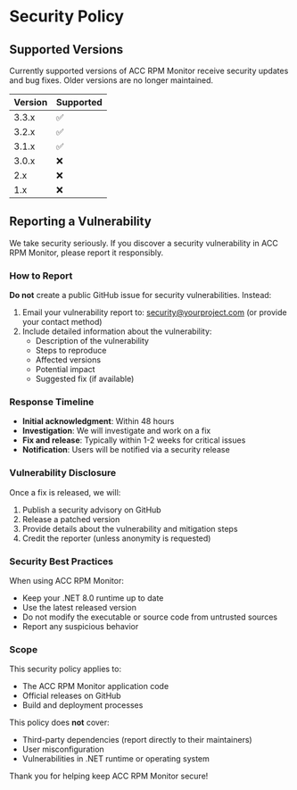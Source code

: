   # Security Policy

  ## Supported Versions

  Currently supported versions of ACC RPM Monitor receive security updates and bug fixes. Older versions are no
  longer maintained.

  | Version | Supported          |
  | ------- | ------------------ |
  | 3.3.x   | :white_check_mark: |
  | 3.2.x   | :white_check_mark: |
  | 3.1.x   | :white_check_mark: |
  | 3.0.x   | :x:                |
  | 2.x     | :x:                |
  | 1.x     | :x:                |

  ## Reporting a Vulnerability

  We take security seriously. If you discover a security vulnerability in ACC RPM Monitor, please report it
  responsibly.

  ### How to Report

  **Do not** create a public GitHub issue for security vulnerabilities. Instead:

  1. Email your vulnerability report to: security@yourproject.com (or provide your contact method)
  2. Include detailed information about the vulnerability:
     - Description of the vulnerability
     - Steps to reproduce
     - Affected versions
     - Potential impact
     - Suggested fix (if available)

  ### Response Timeline

  - **Initial acknowledgment**: Within 48 hours
  - **Investigation**: We will investigate and work on a fix
  - **Fix and release**: Typically within 1-2 weeks for critical issues
  - **Notification**: Users will be notified via a security release

  ### Vulnerability Disclosure

  Once a fix is released, we will:
  1. Publish a security advisory on GitHub
  2. Release a patched version
  3. Provide details about the vulnerability and mitigation steps
  4. Credit the reporter (unless anonymity is requested)

  ### Security Best Practices

  When using ACC RPM Monitor:
  - Keep your .NET 8.0 runtime up to date
  - Use the latest released version
  - Do not modify the executable or source code from untrusted sources
  - Report any suspicious behavior

  ### Scope

  This security policy applies to:
  - The ACC RPM Monitor application code
  - Official releases on GitHub
  - Build and deployment processes

  This policy does **not** cover:
  - Third-party dependencies (report directly to their maintainers)
  - User misconfiguration
  - Vulnerabilities in .NET runtime or operating system

  Thank you for helping keep ACC RPM Monitor secure!
